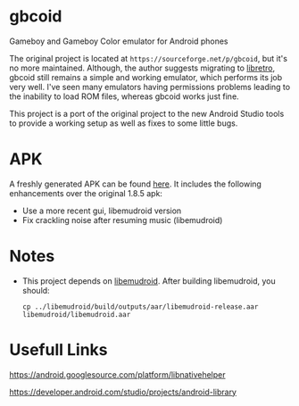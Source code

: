 # gbcoid
Gameboy and Gameboy Color emulator for Android phones

The original project is located at `https://sourceforge.net/p/gbcoid`, but it's no more maintained.
Although, the author suggests migrating to [libretro](https://www.libretro.com/), gbcoid still remains a simple and
working emulator, which performs its job very well. I've seen many emulators having permissions problems leading to the inability
to load ROM files, whereas gbcoid works just fine.

This project is a port of the original project to the new Android Studio tools to provide a working setup as well as
fixes to some little bugs.

# APK

A freshly generated APK can be found [here](gbcoid/release). It includes the following enhancements over the original 1.8.5 apk:

- Use a more recent gui, libemudroid version
- Fix crackling noise after resuming music (libemudroid)

# Notes

- This project depends on [libemudroid](https://github.com/emanuele-f/libemudroid). After building libemudroid, you should:

  `cp ../libemudroid/build/outputs/aar/libemudroid-release.aar libemudroid/libemudroid.aar`

# Usefull Links

https://android.googlesource.com/platform/libnativehelper

https://developer.android.com/studio/projects/android-library
